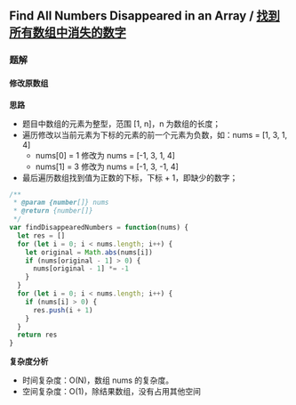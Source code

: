 ## Find All Numbers Disappeared in an Array / [找到所有数组中消失的数字](https://leetcode-cn.com/problems/find-all-numbers-disappeared-in-an-array/)

### 题解
#### 修改原数组
**思路**
+ 题目中数组的元素为整型，范围 [1, n]，n 为数组的长度；
+ 遍历修改以当前元素为下标的元素的前一个元素为负数，如：nums = [1, 3, 1, 4]
  - nums[0] = 1 修改为 nums = [-1, 3, 1, 4]
  - nums[1] = 3 修改为 nums = [-1, 3, -1, 4]
+ 最后遍历数组找到值为正数的下标，下标 + 1，即缺少的数字；

```js
/**
 * @param {number[]} nums
 * @return {number[]}
 */
var findDisappearedNumbers = function(nums) {
  let res = []
  for (let i = 0; i < nums.length; i++) {
    let original = Math.abs(nums[i])
    if (nums[original - 1] > 0) {
      nums[original - 1] *= -1
    }
  }
  for (let i = 0; i < nums.length; i++) {
    if (nums[i] > 0) {
      res.push(i + 1)
    }
  }
  return res
}
```

**复杂度分析**
+ 时间复杂度：O(N)，数组 nums 的复杂度。
+ 空间复杂度：O(1)，除结果数组，没有占用其他空间